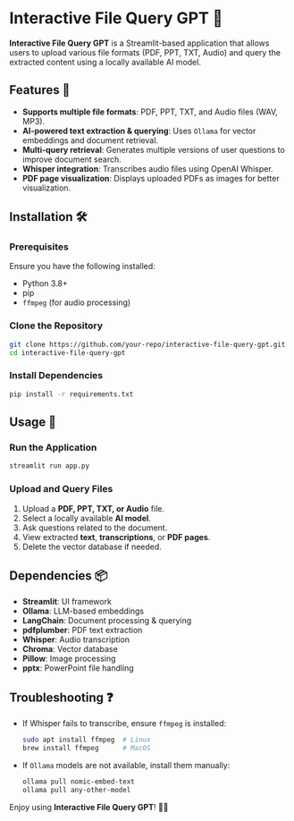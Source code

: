 # Interactive File Query GPT 🎈

**Interactive File Query GPT** is a Streamlit-based application that allows users to upload various file formats (PDF, PPT, TXT, Audio) and query the extracted content using a locally available AI model.

## Features 🚀
- **Supports multiple file formats**: PDF, PPT, TXT, and Audio files (WAV, MP3).
- **AI-powered text extraction & querying**: Uses `Ollama` for vector embeddings and document retrieval.
- **Multi-query retrieval**: Generates multiple versions of user questions to improve document search.
- **Whisper integration**: Transcribes audio files using OpenAI Whisper.
- **PDF page visualization**: Displays uploaded PDFs as images for better visualization.

## Installation 🛠️

### Prerequisites
Ensure you have the following installed:
- Python 3.8+
- pip
- `ffmpeg` (for audio processing)

### Clone the Repository
```sh
git clone https://github.com/your-repo/interactive-file-query-gpt.git
cd interactive-file-query-gpt
```

### Install Dependencies
```sh
pip install -r requirements.txt
```

## Usage 🏃

### Run the Application
```sh
streamlit run app.py
```

### Upload and Query Files
1. Upload a **PDF, PPT, TXT, or Audio** file.
2. Select a locally available **AI model**.
3. Ask questions related to the document.
4. View extracted **text**, **transcriptions**, or **PDF pages**.
5. Delete the vector database if needed.

## Dependencies 📦
- **Streamlit**: UI framework
- **Ollama**: LLM-based embeddings
- **LangChain**: Document processing & querying
- **pdfplumber**: PDF text extraction
- **Whisper**: Audio transcription
- **Chroma**: Vector database
- **Pillow**: Image processing
- **pptx**: PowerPoint file handling

## Troubleshooting ❓
- If Whisper fails to transcribe, ensure `ffmpeg` is installed:
  ```sh
  sudo apt install ffmpeg  # Linux
  brew install ffmpeg      # MacOS
  ```
- If `Ollama` models are not available, install them manually:
  ```sh
  ollama pull nomic-embed-text
  ollama pull any-other-model
  ```



Enjoy using **Interactive File Query GPT**! 🚀🔥

